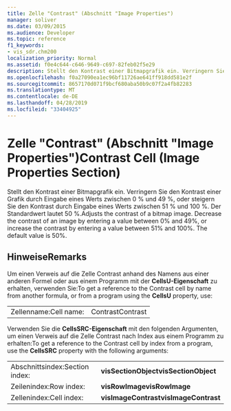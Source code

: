 ```yaml
---
title: Zelle "Contrast" (Abschnitt "Image Properties")
manager: soliver
ms.date: 03/09/2015
ms.audience: Developer
ms.topic: reference
f1_keywords:
- vis_sdr.chm200
localization_priority: Normal
ms.assetid: f0e4c644-c646-9649-c697-82feb02f5e29
description: Stellt den Kontrast einer Bitmapgrafik ein. Verringern Sie den Kontrast einer Grafik durch Eingabe eines Werts zwischen 0 % und 49 %, oder steigern Sie den Kontrast durch Eingabe eines Werts zwischen 51 % und 100 %. Der Standardwert lautet 50 %.
ms.openlocfilehash: f0a27090ea1ec96bf11726ae641ff918dd581e2f
ms.sourcegitcommit: 8657170d071f9bcf680aba50b9c07f2a4fb82283
ms.translationtype: MT
ms.contentlocale: de-DE
ms.lasthandoff: 04/28/2019
ms.locfileid: "33404925"
---
```

# <a name="contrast-cell-image-properties-section"></a><span data-ttu-id="edbe7-105">Zelle "Contrast" (Abschnitt "Image Properties")</span><span class="sxs-lookup"><span data-stu-id="edbe7-105">Contrast Cell (Image Properties Section)</span></span>

<span data-ttu-id="edbe7-p102">Stellt den Kontrast einer Bitmapgrafik ein. Verringern Sie den Kontrast einer Grafik durch Eingabe eines Werts zwischen 0 % und 49 %, oder steigern Sie den Kontrast durch Eingabe eines Werts zwischen 51 % und 100 %. Der Standardwert lautet 50 %.</span><span class="sxs-lookup"><span data-stu-id="edbe7-p102">Adjusts the contrast of a bitmap image. Decrease the contrast of an image by entering a value between 0% and 49%, or increase the contrast by entering a value between 51% and 100%. The default value is 50%.</span></span>
  
## <a name="remarks"></a><span data-ttu-id="edbe7-109">Hinweise</span><span class="sxs-lookup"><span data-stu-id="edbe7-109">Remarks</span></span>

<span data-ttu-id="edbe7-110">Um einen Verweis auf die Zelle Contrast anhand des Namens aus einer anderen Formel oder aus einem Programm mit der **CellsU-Eigenschaft** zu erhalten, verwenden Sie:</span><span class="sxs-lookup"><span data-stu-id="edbe7-110">To get a reference to the Contrast cell by name from another formula, or from a program using the **CellsU** property, use:</span></span> 
  
|||
|:-----|:-----|
| <span data-ttu-id="edbe7-111">Zellenname:</span><span class="sxs-lookup"><span data-stu-id="edbe7-111">Cell name:</span></span>  <br/> | <span data-ttu-id="edbe7-112">Contrast</span><span class="sxs-lookup"><span data-stu-id="edbe7-112">Contrast</span></span>  <br/> |
   
<span data-ttu-id="edbe7-113">Verwenden Sie die **CellsSRC-Eigenschaft** mit den folgenden Argumenten, um einen Verweis auf die Zelle Contrast nach Index aus einem Programm zu erhalten:</span><span class="sxs-lookup"><span data-stu-id="edbe7-113">To get a reference to the Contrast cell by index from a program, use the **CellsSRC** property with the following arguments:</span></span> 
  
|||
|:-----|:-----|
| <span data-ttu-id="edbe7-114">Abschnittsindex:</span><span class="sxs-lookup"><span data-stu-id="edbe7-114">Section index:</span></span>  <br/> |<span data-ttu-id="edbe7-115">**visSectionObject**</span><span class="sxs-lookup"><span data-stu-id="edbe7-115">**visSectionObject**</span></span> <br/> |
| <span data-ttu-id="edbe7-116">Zeilenindex:</span><span class="sxs-lookup"><span data-stu-id="edbe7-116">Row index:</span></span>  <br/> |<span data-ttu-id="edbe7-117">**visRowImage**</span><span class="sxs-lookup"><span data-stu-id="edbe7-117">**visRowImage**</span></span> <br/> |
| <span data-ttu-id="edbe7-118">Zellenindex:</span><span class="sxs-lookup"><span data-stu-id="edbe7-118">Cell index:</span></span>  <br/> |<span data-ttu-id="edbe7-119">**visImageContrast**</span><span class="sxs-lookup"><span data-stu-id="edbe7-119">**visImageContrast**</span></span> <br/> |
   


